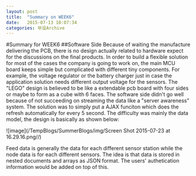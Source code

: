 ```yaml
---
layout: post
title:  "Summary on WEEK6"
date:   2015-07-13 10:07:34
categories: 毕设Archive
---
```


#Summary for WEEK6
##Software Side
Because of waiting the manufacture delivering the PCB, there is no design actually related to hardware expect for the discussions on the final products. In order to build a flexible solution for most of the cases the company is going to work on, the main MCU board keeps simple but complicated with different tiny components. For example, the voltage regulator or the battery charger just in case the application solution needs different output voltage for the sensors. The "LEGO" design is believed to be like a extendable pcb board with four sides or maybe to form as a cube with 6 faces.
The software side didn't go well because of not succeeding on streaming the data like a "server awareness" system. The solution was to simply put a AJAX funciton which does the refresh automatically for every 5 second.
The difficulty was mainly the data model, the design is basically as shown below:

![image](/TempBlogs/SummerBlogs/img/Screen Shot 2015-07-23 at 16.29.16.png//)


Feed data is generally the data for each different sensor station while the node data is for each different sensors. The idea is that data is stored in nested documents and arrays as JSON format. The users' authetication information would be added on top of this.

